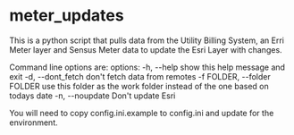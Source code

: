 # meter_updates
This is a python script that pulls data from the Utility Billing System, an Erri Meter layer and Sensus Meter data to update the Esri Layer with changes.

Command line options are:
options:
  -h, --help            show this help message and exit
  -d, --dont_fetch      don't fetch data from remotes
  -f FOLDER, --folder FOLDER
                        use this folder as the work folder instead of the one based on todays date
  -n, --noupdate        Don't update Esri

  You will need to copy config.ini.example to config.ini and update for the environment.
  
  
